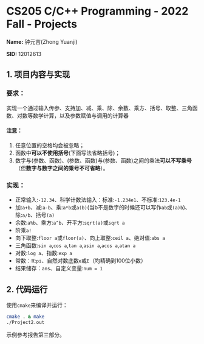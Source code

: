 # CS205 C/C++ Programming - 2022 Fall - Projects

**Name:** 钟元吉(Zhong Yuanji)

**SID:** 12012613

## 1. 项目内容与实现

### 要求：

实现一个通过输入传参、支持加、减、乘、除、余数、乘方、括号、取整、三角函数、对数等数学计算，以及参数赋值与调用的计算器

#### **注意：**

1. 任意位置的空格均会被忽略；
2. 函数中**可以不使用括号**(下面写法省略括号)；
3. 数字与(参数、函数)、(参数、函数)与(参数、函数)之间的乘法**可以不写乘号**（但**数字与数字之间的乘号不可省略**）。

### 实现：

* 正常输入:`-12.34`、科学计数法输入：标准:`-1.234e1`、不标准:`123.4e-1`
* 加:`a+b`、减:`a-b`、乘:`a*b`或`a(b)`(当b不是数字的时候还可以写作`ab`或`(a)b`)、除:`a/b`、括号`(a)`
* 余数:`a%b`、乘方:`a^b`、开平方:`sqrt(a)`或`sqrt a`
* 阶乘`a!`
* 向下取整:`floor a`或`floor(a)`、向上取整:`ceil a`、绝对值:`abs a`
* 三角函数:`sin a`,`cos a`,`tan a`,`asin a`,`acos a`,`atan a`
* 对数:`log a`、指数:`exp a`
* 常数：π:`pi`、自然对数底数`e`或`E`（均精确到100位小数）
* 结果储存：`ans`、自定义变量:`num = 1`

## 2. 代码运行

使用`cmake`来编译并运行：

```bash
cmake . & make
./Project2.out
```

示例参考报告第三部分。
